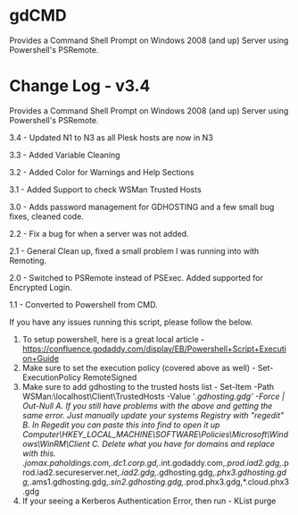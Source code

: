 # gdCMD
Provides a Command Shell Prompt on Windows 2008 (and up) Server using Powershell's PSRemote.

Change Log - v3.4
=====

Provides a Command Shell Prompt on Windows 2008 (and up) Server using Powershell's PSRemote.

  3.4 - Updated N1 to N3 as all Plesk hosts are now in N3

  3.3 - Added Variable Cleaning

  3.2 - Added Color for Warnings and Help Sections

  3.1 - Added Support to check WSMan Trusted Hosts
  
  3.0 - Adds password management for GDHOSTING and a few small bug fixes, cleaned code.
  
  2.2 - Fix a bug for when a server was not added.
  
  2.1 - General Clean up, fixed a small problem I was running into with Remoting.
  
  2.0 - Switched to PSRemote instead of PSExec. Added supported for Encrypted Login.
  
  1.1 - Converted to Powershell from CMD.


If you have any issues running this script, please follow the below.

1. To setup powershell, here is a great local article - https://confluence.godaddy.com/display/EB/Powershell+Script+Execution+Guide
2. Make sure to set the execution policy (covered above as well) - Set-ExecutionPolicy RemoteSigned
3. Make sure to add gdhosting to the trusted hosts list - Set-Item -Path WSMan:\localhost\Client\TrustedHosts -Value '*.gdhosting.gdg' -Force | Out-Null
   A. If you still have problems with the above and getting the same error. Just manually update your systems Registry with "regedit"
   B. In Regedit you can paste this into find to open it up
   Computer\HKEY_LOCAL_MACHINE\SOFTWARE\Policies\Microsoft\Windows\WinRM\Client
   C. Delete what you have for domains and replace with this.
*.jomax.paholdings.com,*.dc1.corp.gd,*.int.godaddy.com,*.prod.iad2.gdg,*.prod.iad2.secureserver.net,*.iad2.gdg,*.gdhosting.gdg,*.phx3.gdhosting.gdg,*.ams1.gdhosting.gdg,*.sin2.gdhosting.gdg,*.prod.phx3.gdg,*.cloud.phx3.gdg
5. If your seeing a Kerberos Authentication Error, then run - KList purge
